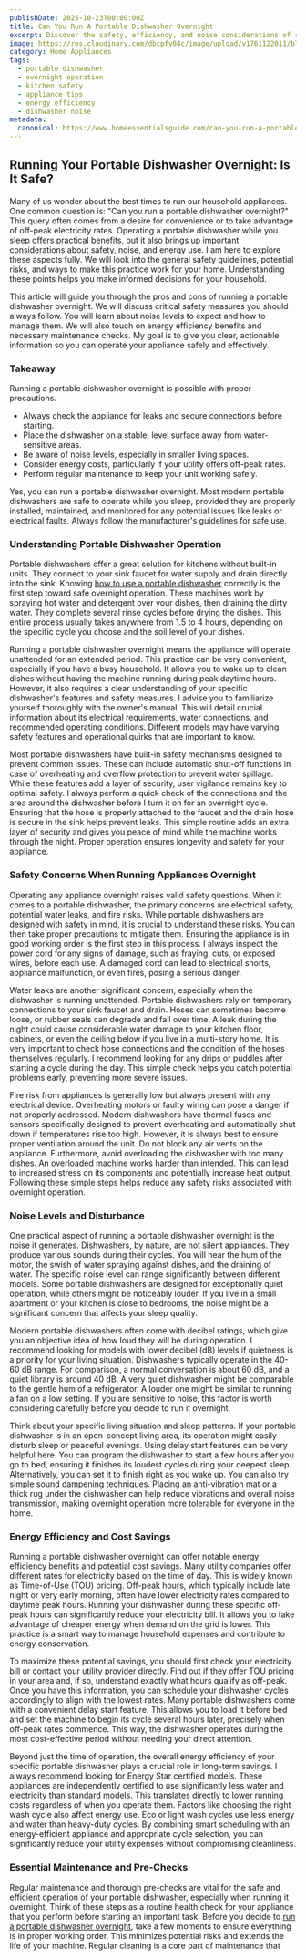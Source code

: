 ```yaml
---
publishDate: 2025-10-23T00:00:00Z
title: Can You Run A Portable Dishwasher Overnight
excerpt: Discover the safety, efficiency, and noise considerations of running a portable dishwasher overnight. Make informed choices for your home.
image: https://res.cloudinary.com/dbcpfy04c/image/upload/v1761122011/blog_image_1761122011_lxmfnk.webp
category: Home Appliances
tags:
  - portable dishwasher
  - overnight operation
  - kitchen safety
  - appliance tips
  - energy efficiency
  - dishwasher noise
metadata:
  canonical: https://www.homeessentialsguide.com/can-you-run-a-portable-dishwasher-overnight
---
```


## Running Your Portable Dishwasher Overnight: Is It Safe?

Many of us wonder about the best times to run our household appliances. One common question is: "Can you run a portable dishwasher overnight?" This query often comes from a desire for convenience or to take advantage of off-peak electricity rates. Operating a portable dishwasher while you sleep offers practical benefits, but it also brings up important considerations about safety, noise, and energy use. I am here to explore these aspects fully. We will look into the general safety guidelines, potential risks, and ways to make this practice work for your home. Understanding these points helps you make informed decisions for your household.

This article will guide you through the pros and cons of running a portable dishwasher overnight. We will discuss critical safety measures you should always follow. You will learn about noise levels to expect and how to manage them. We will also touch on energy efficiency benefits and necessary maintenance checks. My goal is to give you clear, actionable information so you can operate your appliance safely and effectively.

### Takeaway

Running a portable dishwasher overnight is possible with proper precautions.
*   Always check the appliance for leaks and secure connections before starting.
*   Place the dishwasher on a stable, level surface away from water-sensitive areas.
*   Be aware of noise levels, especially in smaller living spaces.
*   Consider energy costs, particularly if your utility offers off-peak rates.
*   Perform regular maintenance to keep your unit working safely.

Yes, you can run a portable dishwasher overnight. Most modern portable dishwashers are safe to operate while you sleep, provided they are properly installed, maintained, and monitored for any potential issues like leaks or electrical faults. Always follow the manufacturer's guidelines for safe use.

### Understanding Portable Dishwasher Operation

Portable dishwashers offer a great solution for kitchens without built-in units. They connect to your sink faucet for water supply and drain directly into the sink. Knowing [how to use a portable dishwasher](https://homeessentialsguide.com/how-to-use-a-portable-dishwasher) correctly is the first step toward safe overnight operation. These machines work by spraying hot water and detergent over your dishes, then draining the dirty water. They complete several rinse cycles before drying the dishes. This entire process usually takes anywhere from 1.5 to 4 hours, depending on the specific cycle you choose and the soil level of your dishes.

Running a portable dishwasher overnight means the appliance will operate unattended for an extended period. This practice can be very convenient, especially if you have a busy household. It allows you to wake up to clean dishes without having the machine running during peak daytime hours. However, it also requires a clear understanding of your specific dishwasher's features and safety measures. I advise you to familiarize yourself thoroughly with the owner's manual. This will detail crucial information about its electrical requirements, water connections, and recommended operating conditions. Different models may have varying safety features and operational quirks that are important to know.

Most portable dishwashers have built-in safety mechanisms designed to prevent common issues. These can include automatic shut-off functions in case of overheating and overflow protection to prevent water spillage. While these features add a layer of security, user vigilance remains key to optimal safety. I always perform a quick check of the connections and the area around the dishwasher before I turn it on for an overnight cycle. Ensuring that the hose is properly attached to the faucet and the drain hose is secure in the sink helps prevent leaks. This simple routine adds an extra layer of security and gives you peace of mind while the machine works through the night. Proper operation ensures longevity and safety for your appliance.

### Safety Concerns When Running Appliances Overnight

Operating any appliance overnight raises valid safety questions. When it comes to a portable dishwasher, the primary concerns are electrical safety, potential water leaks, and fire risks. While portable dishwashers are designed with safety in mind, it is crucial to understand these risks. You can then take proper precautions to mitigate them. Ensuring the appliance is in good working order is the first step in this process. I always inspect the power cord for any signs of damage, such as fraying, cuts, or exposed wires, before each use. A damaged cord can lead to electrical shorts, appliance malfunction, or even fires, posing a serious danger.

Water leaks are another significant concern, especially when the dishwasher is running unattended. Portable dishwashers rely on temporary connections to your sink faucet and drain. Hoses can sometimes become loose, or rubber seals can degrade and fail over time. A leak during the night could cause considerable water damage to your kitchen floor, cabinets, or even the ceiling below if you live in a multi-story home. It is very important to check hose connections and the condition of the hoses themselves regularly. I recommend looking for any drips or puddles after starting a cycle during the day. This simple check helps you catch potential problems early, preventing more severe issues.

Fire risk from appliances is generally low but always present with any electrical device. Overheating motors or faulty wiring can pose a danger if not properly addressed. Modern dishwashers have thermal fuses and sensors specifically designed to prevent overheating and automatically shut down if temperatures rise too high. However, it is always best to ensure proper ventilation around the unit. Do not block any air vents on the appliance. Furthermore, avoid overloading the dishwasher with too many dishes. An overloaded machine works harder than intended. This can lead to increased stress on its components and potentially increase heat output. Following these simple steps helps reduce any safety risks associated with overnight operation.

### Noise Levels and Disturbance

One practical aspect of running a portable dishwasher overnight is the noise it generates. Dishwashers, by nature, are not silent appliances. They produce various sounds during their cycles. You will hear the hum of the motor, the swish of water spraying against dishes, and the draining of water. The specific noise level can range significantly between different models. Some portable dishwashers are designed for exceptionally quiet operation, while others might be noticeably louder. If you live in a small apartment or your kitchen is close to bedrooms, the noise might be a significant concern that affects your sleep quality.

Modern portable dishwashers often come with decibel ratings, which give you an objective idea of how loud they will be during operation. I recommend looking for models with lower decibel (dB) levels if quietness is a priority for your living situation. Dishwashers typically operate in the 40-60 dB range. For comparison, a normal conversation is about 60 dB, and a quiet library is around 40 dB. A very quiet dishwasher might be comparable to the gentle hum of a refrigerator. A louder one might be similar to running a fan on a low setting. If you are sensitive to noise, this factor is worth considering carefully before you decide to run it overnight.

Think about your specific living situation and sleep patterns. If your portable dishwasher is in an open-concept living area, its operation might easily disturb sleep or peaceful evenings. Using delay start features can be very helpful here. You can program the dishwasher to start a few hours after you go to bed, ensuring it finishes its loudest cycles during your deepest sleep. Alternatively, you can set it to finish right as you wake up. You can also try simple sound dampening techniques. Placing an anti-vibration mat or a thick rug under the dishwasher can help reduce vibrations and overall noise transmission, making overnight operation more tolerable for everyone in the home.

### Energy Efficiency and Cost Savings

Running a portable dishwasher overnight can offer notable energy efficiency benefits and potential cost savings. Many utility companies offer different rates for electricity based on the time of day. This is widely known as Time-of-Use (TOU) pricing. Off-peak hours, which typically include late night or very early morning, often have lower electricity rates compared to daytime peak hours. Running your dishwasher during these specific off-peak hours can significantly reduce your electricity bill. It allows you to take advantage of cheaper energy when demand on the grid is lower. This practice is a smart way to manage household expenses and contribute to energy conservation.

To maximize these potential savings, you should first check your electricity bill or contact your utility provider directly. Find out if they offer TOU pricing in your area and, if so, understand exactly what hours qualify as off-peak. Once you have this information, you can schedule your dishwasher cycles accordingly to align with the lowest rates. Many portable dishwashers come with a convenient delay start feature. This allows you to load it before bed and set the machine to begin its cycle several hours later, precisely when off-peak rates commence. This way, the dishwasher operates during the most cost-effective period without needing your direct attention.

Beyond just the time of operation, the overall energy efficiency of your specific portable dishwasher plays a crucial role in long-term savings. I always recommend looking for Energy Star certified models. These appliances are independently certified to use significantly less water and electricity than standard models. This translates directly to lower running costs regardless of when you operate them. Factors like choosing the right wash cycle also affect energy use. Eco or light wash cycles use less energy and water than heavy-duty cycles. By combining smart scheduling with an energy-efficient appliance and appropriate cycle selection, you can significantly reduce your utility expenses without compromising cleanliness.

### Essential Maintenance and Pre-Checks

Regular maintenance and thorough pre-checks are vital for the safe and efficient operation of your portable dishwasher, especially when running it overnight. Think of these steps as a routine health check for your appliance that you perform before starting an important task. Before you decide to [run a portable dishwasher overnight](https://homeessentialsguide.com/how-to-run-a-dishwasher), take a few moments to ensure everything is in proper working order. This minimizes potential risks and extends the life of your machine. Regular cleaning is a core part of maintenance that